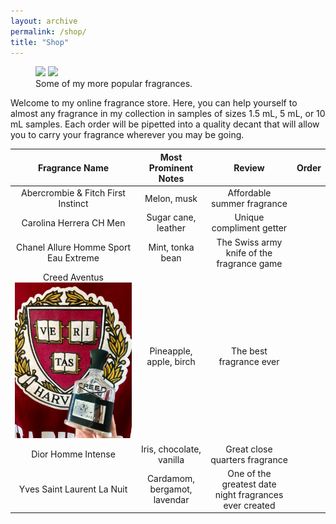 ```yaml
---
layout: archive
permalink: /shop/
title: "Shop"
---
```


<figure class="half">
	<img src="https://derekponce.github.io/site/images/Fragrance_MostComplimented.JPG">
	<img src="https://derekponce.github.io/site/images/Fragrance_Winter.jpg">
	<figcaption>Some of my more popular fragrances. </figcaption>
</figure>

Welcome to my online fragrance store. Here, you can help yourself to almost any fragrance in my collection in samples of sizes 1.5 mL, 5 mL, or 10 mL samples. Each order will be pipetted into a quality decant that will allow you to carry your fragrance wherever you may be going. 

| Fragrance Name | Most Prominent Notes | Review | Order |
|:---:|:---:|:---:|:---:|
| Abercrombie & Fitch First Instinct  | Melon, musk | Affordable summer fragrance | 
| Carolina Herrera CH Men  | Sugar cane, leather | Unique compliment getter | 
| Chanel Allure Homme Sport Eau Extreme  | Mint, tonka bean | The Swiss army knife of the fragrance game | 
| Creed Aventus ![Creed Aventus](/images/Fragrance_AventusHarvard.jpg)  | Pineapple, apple, birch | The best fragrance ever | 
| Dior Homme Intense  | Iris, chocolate, vanilla | Great close quarters fragrance | 
| Yves Saint Laurent La Nuit  | Cardamom, bergamot, lavendar | One of the greatest date night fragrances ever created | 

